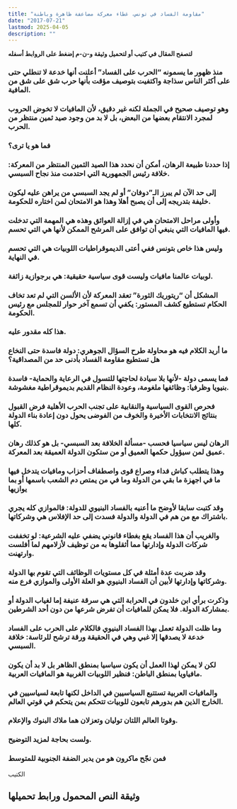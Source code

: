 ```yaml
---
title: "مقاومة الفساد في تونس، غطاء معركة مضاعفة ظاهرة وباطنة"
date: "2017-07-21"
lastmod: 2025-04-05
description: ""
---
```

**لتصفح المقال في كتيب أو لتحميل وثيقة و-ن-م إضغط على الروابط أسفله**

### منذ ظهور ما يسمونه “الحرب على الفساد” أعلنت أنها خدعة لا تنطلي حتى على أكثر الناس سذاجة واكتفيت بتوصيف مؤقت بأنها حرب شق على شق من المافية.

### وهو توصيف صحيح في الجملة لكنه غير دقيق، لأن المافيات لا تخوض الحروب لمجرد الانتقام بعضها من البعض، بل لا بد من وجود صيد ثمين منتظر من الحرب.

### فما هو يا ترى؟

### إذا حددنا طبيعة الرهان، أمكن أن نحدد هذا الصيد الثمين المنتظر من المعركة: خلافة رئيس الجمهورية التي احتدمت منذ نجاح السبسي.

### إلى حد الآن لم يبرز الـ”دوفان” أو لم يجد السبسي من يراهن عليه ليكون خليفة بتدريجه إلى أن يصبح أهلا وهذا هو الامتحان لمن اختاره للحكومة.

### وأولى مراحل الامتحان هي في إزالة العوائق وهذه هي المهمة التي تدخلت فيها المافيات التي ينبغي أن توافق على المرشح الممكن لأنها هي التي تحسم.

### وليس هذا خاص بتونس ففي أعتى الديموقراطيات اللوبيات هي التي تحسم في النهاية.

### لوبيات عالمنا مافيات وليست قوى سياسية حقيقية: هي برجوازية زائفة.

### المشكل أن “ريتوريك الثورة” تعقد المعركة لأن الألسن التي لم تعد تخاف الحكام تستطيع كشف المستور: يكفي أن تسمع آخر حوار للمجلس مع رئيس الحكومة.

### هذا كله مقدور عليه.

### ما أريد الكلام فيه هو محاولة طرح السؤال الجوهري: دولة فاسدة حتى النخاع هل تستطيع مقاومة الفساد بأدنى حد من المصداقية؟

### فما يسمى دولة -لأنها بلا سيادة لحاجتها للتسول في الرعاية والحماية- فاسدة بنيويا وظرفيا: وظائفها ملغومة، وعودة النظام القديم بديموقراطية مغشوشة.

### فحرص القوى السياسية والنقابية على تجنب الحرب الأهلية فرض القبول بنتائج الانتخابات الأخيرة والخوف من الفوضى يحول دون إعادة بناء الدولة كلها.

### الرهان ليس سياسيا فحسب -مسألة الخلافة بعد السبسي- بل هو كذلك رهان عميق لمن سيؤول حكمها العميق أو من ستكون الدولة العميقة بعد المعركة.

### وهذا يتطلب كباش فداء وصراع قوى واصطفاف أحزاب ومافيات يتدخل فيها ما في اجهزة ما بقي من الدولة وما في من يمتص دم الشعب باسمها أو بما يوازيها

### وقد كتبت سابقا لأوضح ما أعنيه بالفساد البنيوي للدولة: فالموازي كله يجري باشتراك مع من هم في الدولة والدولة فسدت إلى حد الإفلاس هي وشركاتها.

### والغريب أن هذا الفساد يقع بغطاء قانوني يضفي عليه الشرعية: لو تخففت شركات الدولة وإدارتها مما أثقلوها به من توظيف لأزلامهم لما أفلست وارتهنت.

### وقد ضربت عدة أمثلة في كل مستويات الوظائف التي تقوم بها الدولة وشركاتها وإدارتها لأبين أن الفساد البنيوي هو العلة الأولى والموازي فرع منه.

### وذكرت برأي ابن خلدون في الحرابة التي هي سرقة عنيفة إما لغياب الدولة أو بمشاركة الدولة. فلا يمكن للمافيات أن تفرض شرعها من دون أحد الشرطين.

### وما ظلت الدولة تعمل بهذا الفساد البنيوي فالكلام على الحرب على الفساد خدعة لا يصدقها إلا غبي وهي في الحقيقة ورقة ترشح للرئاسة: خلافة السبسي.

### لكن لا يمكن لهذا العمل أن يكون سياسيا بمنطق الظاهر بل لا بد أن يكون مافياويا بمنطق الباطن: فنظير اللوبيات الغربية هو المافيات العربية.

### والمافيات العربية تستتبع السياسيين في الداخل لكنها تابعة لسياسيين في الخارج الذين هم بدورهم تابعون للوبيات تتحكم بمن يتحكم في قوتي العالم.

### وقوتا العالم اللتان توليان وتعزلان هما ملاك البنوك والإعلام.

### ولست بحاجة لمزيد التوضيح.

### فمن نجّح ماكرون هو من يدير الضفة الجنوبية للمتوسط

الكتيب

## وثيقة النص المحمول ورابط تحميلها

###
